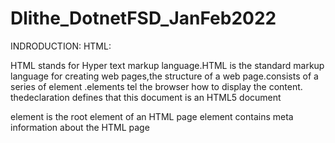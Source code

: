 # Dlithe_DotnetFSD_JanFeb2022
INDRODUCTION:
HTML:

HTML stands for Hyper text markup language.HTML is the standard markup language for creating web pages,the structure of a web page.consists of a series of element .elements tel  the browser how to display the content.
the<!docTYPE html>declaration defines that this document is an HTML5 document
<html>  element is the root element of an HTML page
<head>   element contains meta information about the HTML page
<title>   element specifies a title for the HTML page
<body>  element defines the document body,and is a container for all the visible contents,such as headings,paragraphs,images,hyperlinks,tables,lists,etc
<h1>  element defines a large heading
<p>   element defines a paragraph
CSS:

CSSstands for Cascading Style sheets
CSS describes how HTML elements are to be displayed on screen,paper,or in other media
external stylesheets are stored in CSS files
BOOTSTRAP:

Bootstrap is a free and open-source tool collection for creating responsive websites and web applications.it is the most popular HTML ,CSS,and Javascript framework for developing responsive,one of which is the cross-browser compatibility issues.
